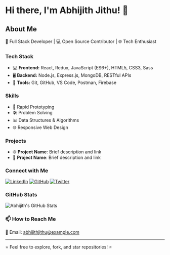 # Hi there, I'm Abhijith Jithu! 👋

## About Me

🌟 Full Stack Developer | 💻 Open Source Contributor | 🌐 Tech Enthusiast

### Tech Stack

- 💻 **Frontend:** React, Redux, JavaScript (ES6+), HTML5, CSS3, Sass
- 🖥️ **Backend:** Node.js, Express.js, MongoDB, RESTful APIs
- 🔧 **Tools:** Git, GitHub, VS Code, Postman, Firebase

### Skills

- 🚀 Rapid Prototyping
- 🛠️ Problem Solving
- 📊 Data Structures & Algorithms
- 🌐 Responsive Web Design

### Projects

- 🌐 **Project Name**: Brief description and link
- 📱 **Project Name**: Brief description and link

### Connect with Me

[![LinkedIn](https://img.shields.io/badge/LinkedIn-Abhijith%20Jithu-blue?style=flat-square&logo=linkedin&labelColor=blue)](https://www.linkedin.com/in/abhijithjithu)
[![GitHub](https://img.shields.io/badge/GitHub-Abhijith%20Jithu-black?style=flat-square&logo=github&labelColor=black)](https://github.com/abhijithjithu)
[![Twitter](https://img.shields.io/badge/Twitter-Abhijith%20Jithu-blue?style=flat-square&logo=twitter&labelColor=blue)](https://twitter.com/abhijithjithu)

### GitHub Stats

![Abhijith's GitHub Stats](https://github-readme-stats.vercel.app/api?username=abhijithjithu&show_icons=true&theme=radical)

### 📫 How to Reach Me

📧 Email: abhijithjithu@example.com

---

⭐️ Feel free to explore, fork, and star repositories! ⭐️
